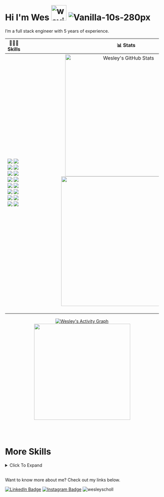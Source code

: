 # Hi I'm Wes <img src="https://media.tenor.com/SNL9_xhZl9oAAAAi/waving-hand-joypixels.gif" alt="waving hand" width='50' height='50'/> ![Vanilla-10s-280px](https://github.com/wesleyscholl/wesleyscholl/assets/128409641/ea9e7e53-1563-4138-af59-c0e1e521d94d) 
I’m a full stack engineer with 5 years of experience. 

| 👨🏻‍💻 Skills | 📊 Stats |
| - | - |
| ![](https://img.shields.io/badge/Code-JavaScript-informational?style=flat&logo=JavaScript&logoColor=white&color=194A6A) ![](https://img.shields.io/badge/Code-React-informational?style=flat&logo=react&logoColor=white&color=194A6A) ![](https://img.shields.io/badge/Code-TypeScript-informational?style=flat&logo=TypeScript&logoColor=white&color=254A6A) ![](https://img.shields.io/badge/Code-Node.JS-informational?style=flat&logo=nodedotjs&logoColor=white&color=254A6A) ![](https://img.shields.io/badge/Workflows-Argo-informational?style=flat&logo=argo&logoColor=white&color=35607E) ![](https://img.shields.io/badge/Workflows-GitHub-informational?style=flat&logo=github&logoColor=white&color=35607E) ![](https://img.shields.io/badge/Code-GraphQL-informational?style=flat&logo=graphql&logoColor=white&color=40607E) ![](https://img.shields.io/badge/Code-ApolloGraphQL-informational?style=flat&logo=apollographql&logoColor=white&color=40607E) ![](https://img.shields.io/badge/Code-CSharp-informational?style=flat&logo=csharp&logoColor=white&color=4887AB) ![](https://img.shields.io/badge/Code-.NET-informational?style=flat&logo=dotnet&logoColor=white&color=4887AB) ![](https://img.shields.io/badge/Code-CockroachDB-informational?style=flat&logo=cockroachlabs&logoColor=white&color=6087AB) ![](https://img.shields.io/badge/Code-Cucumber-informational?style=flat&logo=cucumber&logoColor=white&color=6087AB) ![](https://img.shields.io/badge/Code-YAML-informational?style=flat&logo=yaml&logoColor=white&color=7487AB) ![](https://img.shields.io/badge/Code-ReactNative-informational?style=flat&logo=React&logoColor=white&color=7487AB) ![](https://img.shields.io/badge/Code-Go-informational?style=flat&logo=go&logoColor=white&color=77C7D9) ![](https://img.shields.io/badge/Code-ShellScript-informational?style=flat&logo=gnubash&logoColor=white&color=77C7D9) | <div align=center><a href="https://github.com/wesleyscholl"><img width='400px' src="https://github-readme-stats.vercel.app/api?username=wesleyscholl&show_icons=true&count_private=true&bg_color=20232A&theme=react" alt="Wesley's GitHub Stats" /></a> <a href="https://github.com/wesleyscholl"><img width='425px' src="https://github-readme-streak-stats.herokuapp.com?user=wesleyscholl&theme=react&bg_color=20232A" /></a></div> &nbsp;&nbsp;&nbsp;&nbsp;&nbsp;&nbsp;&nbsp;&nbsp;&nbsp;&nbsp;&nbsp;&nbsp;&nbsp;&nbsp;&nbsp;&nbsp;&nbsp;&nbsp;&nbsp;&nbsp;&nbsp;&nbsp;&nbsp;&nbsp;&nbsp;&nbsp;&nbsp;&nbsp;&nbsp;&nbsp;&nbsp;&nbsp;&nbsp;&nbsp;&nbsp;&nbsp;&nbsp;&nbsp;&nbsp;&nbsp;&nbsp;&nbsp;&nbsp;&nbsp;&nbsp;&nbsp;&nbsp;&nbsp;&nbsp;&nbsp;&nbsp;&nbsp;&nbsp;&nbsp;&nbsp;&nbsp;&nbsp;&nbsp;&nbsp;&nbsp;&nbsp;&nbsp;&nbsp;&nbsp;&nbsp;&nbsp;&nbsp;&nbsp;&nbsp;&nbsp;&nbsp;&nbsp;&nbsp;&nbsp;&nbsp;&nbsp;&nbsp;&nbsp;&nbsp;&nbsp;&nbsp;&nbsp;&nbsp;&nbsp;&nbsp;&nbsp;&nbsp;&nbsp;&nbsp;&nbsp;&nbsp;&nbsp;&nbsp;&nbsp;&nbsp;&nbsp;&nbsp;&nbsp;&nbsp;&nbsp;&nbsp;&nbsp;&nbsp;&nbsp;&nbsp;&nbsp;&nbsp;&nbsp;&nbsp;&nbsp;&nbsp;&nbsp;&nbsp;&nbsp;&nbsp;&nbsp;&nbsp;&nbsp;&nbsp;&nbsp;&nbsp;&nbsp;&nbsp;&nbsp;&nbsp;&nbsp;&nbsp;&nbsp;&nbsp;&nbsp;&nbsp;&nbsp;&nbsp;&nbsp;&nbsp;&nbsp;&nbsp;&nbsp;&nbsp;&nbsp;&nbsp;&nbsp;&nbsp;&nbsp;&nbsp;&nbsp;&nbsp;&nbsp;&nbsp;&nbsp;&nbsp;&nbsp;&nbsp;&nbsp; |

<div align=center>
<a href="https://github.com/wesleyscholl"><img alt="Wesley's Activity Graph" src="https://github-readme-activity-graph.vercel.app/graph/?username=wesleyscholl&bg_color=20232A&color=62DAFB&line=62DAFB&point=FFFFFF&height=300&hide_title=true&radius=5"/></a>
   </div>
<div align=center>
  <a href="https://github.com/wesleyscholl">
<img height='315px' src="https://ssr-contributions-svg.vercel.app/_/wesleyscholl?chart=calendar&format=svg&weeks=26&theme=cyan&dark=true" />
      </a>
 </div>
<!--   <a href="https://github.com/wesleyscholl">
  <img src="https://github-readme-activity-graph.cyclic.app/graph?username=wesleyscholl&theme=react-dark&bg_color=20232A&hide=html,css,scss" />
    </a> -->
</div>

<br><br>

# More Skills

<details>
<summary>Click To Expand</summary>
<br><br>

![](https://img.shields.io/badge/Code-MongoDB-informational?style=flat&logo=MongoDB&logoColor=white&color=4887AB)
![](https://img.shields.io/badge/Code-HTML5-informational?style=flat&logo=html5&logoColor=white&color=4887AB)
![](https://img.shields.io/badge/Code-Express-informational?style=flat&logo=express&logoColor=white&color=4887AB)
![](https://img.shields.io/badge/Code-iOS-informational?style=flat&logo=ios&logoColor=white&color=4887AB)
![](https://img.shields.io/badge/Code-Android-informational?style=flat&logo=android&logoColor=white&color=4887AB)
![](https://img.shields.io/badge/Code-Redux-informational?style=flat&logo=Redux&logoColor=white&color=4887AB)
![](https://img.shields.io/badge/Style-CSS-informational?style=flat&logo=css3&logoColor=white&color=4887AB)
![](https://img.shields.io/badge/Tools-Expo-informational?style=flat&logo=expo&logoColor=white&color=4887AB)
![](https://img.shields.io/badge/Code-Web3.JS-informational?style=flat&logo=web3dotjs&logoColor=white&color=4887AB)
![](https://img.shields.io/badge/Tools-AndroidStudio-informational?style=flat&logo=androidstudio&logoColor=white&color=4887AB)
![](https://img.shields.io/badge/Tools-GooglePlay-informational?style=flat&logo=googleplay&logoColor=white&color=4887AB)
  ![](https://img.shields.io/badge/Tools-AppStore-informational?style=flat&logo=appstore&logoColor=white&color=4887AB)
![](https://img.shields.io/badge/Style-Tailwind-informational?style=flat&logo=Tailwind-CSS&logoColor=white&color=4887AB)
![](https://img.shields.io/badge/Style-Sass-informational?style=flat&logo=Sass&logoColor=white&color=4887AB)
![](https://img.shields.io/badge/Test-Jest-informational?style=flat&logo=jest&logoColor=white&color=4887AB)
![](https://img.shields.io/badge/Tools-NPM-informational?style=flat&logo=npm&logoColor=white&color=4887AB)
![](https://img.shields.io/badge/Tools-Yarn-informational?style=flat&logo=yarn&logoColor=white&color=4887AB)
![](https://img.shields.io/badge/Tools-Postman-informational?style=flat&logo=Postman&logoColor=white&color=4887AB)
![](https://img.shields.io/badge/Tools-GitHub-informational?style=flat&logo=GitHub&logoColor=white&color=4887AB)
![](https://img.shields.io/badge/Tools-Docker-informational?style=flat&logo=docker&logoColor=white&color=4887AB)
  ![](https://img.shields.io/badge/Code-JSON-informational?style=flat&logo=json&logoColor=white&color=4887AB)
    ![](https://img.shields.io/badge/Tools-XCode-informational?style=flat&logo=xcode&logoColor=white&color=4887AB)
    ![](https://img.shields.io/badge/Tools-CreateReactApp-informational?style=flat&logo=createreactapp&logoColor=white&color=4887AB)
    ![](https://img.shields.io/badge/Tools-Jira-informational?style=flat&logo=jira&logoColor=white&color=4887AB)
![](https://img.shields.io/badge/Code-.ENV-informational?style=flat&logo=.env&logoColor=white&color=4887AB)
![](https://img.shields.io/badge/Tools-AzureDevops-informational?style=flat&logo=azuredevops&logoColor=white&color=4887AB)
![](https://img.shields.io/badge/Tools-Jenkins-informational?style=flat&logo=jenkins&logoColor=white&color=4887AB)
![](https://img.shields.io/badge/Tools-OpenAI-informational?style=flat&logo=openai&logoColor=white&color=4887AB)
![](https://img.shields.io/badge/Tools-PostgreSQL-informational?style=flat&logo=postgresql&logoColor=white&color=4887AB)
![](https://img.shields.io/badge/Tools-MicrosoftAzure-informational?style=flat&logo=microsoftazure&logoColor=white&color=4887AB)
![](https://img.shields.io/badge/Tools-VisualStudioCode-informational?style=flat&logo=visualstudiocode&logoColor=white&color=4887AB)
![](https://img.shields.io/badge/Tools-VisualStudio-informational?style=flat&logo=visualstudio&logoColor=white&color=4887AB)
  ![](https://img.shields.io/badge/Tools-VisualStudio-informational?style=flat&logo=visualstudio&logoColor=white&color=4887AB)   
![](https://img.shields.io/badge/Tools-GoogleBard-informational?style=flat&logo=googlebard&logoColor=white&color=4887AB) 
![](https://img.shields.io/badge/Tools-GoogleAppsScript-informational?style=flat&logo=googleappsscript&logoColor=white&color=4887AB) 
![](https://img.shields.io/badge/Tools-GoogleColab-informational?style=flat&logo=googlecolab&logoColor=white&color=4887AB)
![](https://img.shields.io/badge/Tools-Confluence-informational?style=flat&logo=confluence&logoColor=white&color=4887AB)
![](https://img.shields.io/badge/Tools-Rancher-informational?style=flat&logo=rancher&logoColor=white&color=4887AB)
![](https://img.shields.io/badge/Tools-Kubernetes-informational?style=flat&logo=kubernetes&logoColor=white&color=4887AB)
![](https://img.shields.io/badge/Tools-styled-components-informational?style=flat&logo=styledcomponents&logoColor=white&color=4887AB)
![](https://img.shields.io/badge/Tools-Swagger-informational?style=flat&logo=swagger&logoColor=white&color=4887AB)
![](https://img.shields.io/badge/Tools-Invision-informational?style=flat&logo=invision&logoColor=white&color=4887AB)
![](https://img.shields.io/badge/Tools-Figma-informational?style=flat&logo=figma&logoColor=white&color=4887AB)
![](https://img.shields.io/badge/Tools-WebdriverIO-informational?style=flat&logo=webdriverio&logoColor=white&color=4887AB)
![](https://img.shields.io/badge/Tools-Puppeteer-informational?style=flat&logo=puppeteer&logoColor=white&color=4887AB)
![](https://img.shields.io/badge/Tools-GithubCopilot-informational?style=flat&logo=githubcopilot&logoColor=white&color=4887AB)
![](https://img.shields.io/badge/Tools-SonarQube-informational?style=flat&logo=sonarqube&logoColor=white&color=4887AB)
![](https://img.shields.io/badge/Tools-Unicode-informational?style=flat&logo=unicode&logoColor=white&color=4887AB)
![](https://img.shields.io/badge/Tools-GoogleDocsAPI-informational?style=flat&logo=googledocs&logoColor=white&color=4887AB)
![](https://img.shields.io/badge/Tools-GoogleDriveAPI-informational?style=flat&logo=googledrive&logoColor=white&color=4887AB)

<br>
</details>
<br>


Want to know more about me? Check out my links below.

[![LinkedIn Badge](https://img.shields.io/badge/LinkedIn-informational?style=flat&logo=linkedin&logoColor=white&color=194A6A)](https://www.linkedin.com/in/wesleyscholl/)
[![Instagram Badge](https://img.shields.io/badge/Instagram-informational?style=flat&logo=instagram&logoColor=white&color=6087AB)](https://www.instagram.com/gerard_west/)
<img src="https://komarev.com/ghpvc/?username=wesleyscholl&label=Profile%20views&color=77C7D9" alt="wesleyscholl" />
<br><br> 




